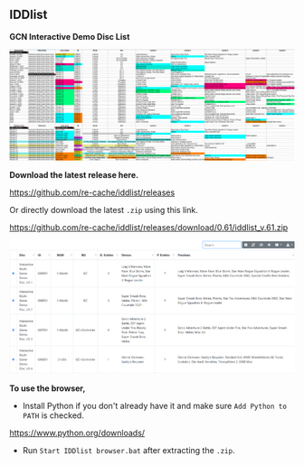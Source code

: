 ## IDDlist
**GCN Interactive Demo Disc List**

![iddlist screenshot](assets/iddlist.png)

**Download the latest release here.**

https://github.com/re-cache/iddlist/releases

Or directly download the latest `.zip` using this link.

https://github.com/re-cache/iddlist/releases/download/0.61/iddlist_v.61.zip

![iddlist screenshot](assets/idd_browser_61.png)

**To use the browser,**

* Install Python if you don't already have it and make sure `Add Python to PATH` is checked.

https://www.python.org/downloads/

 * Run `Start IDDlist browser.bat` after extracting the `.zip`.
